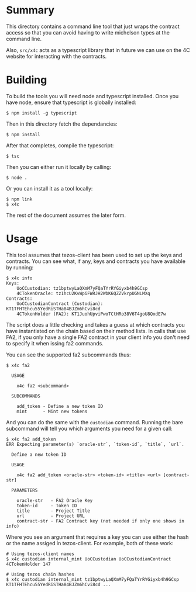 Summary
=======

This directory contains a command line tool that just wraps the contract access so that you can avoid having to write michelson types at the command line.

Also, `src/x4c` acts as a typescript library that in future we can use on the 4C website for interacting with the contracts.


Building
========

To build the tools you will need node and typescript installed. Once you have node, ensure that typescript is globally installed:

``` $ npm install -g typescript ```

Then in this directory fetch the dependancies:

``` $ npm install ```

After that completes, compile the typescript:

``` $ tsc ```

Then you can either run it locally by calling:

``` $ node . ```

Or you can install it as a tool locally:

```
$ npm link
$ x4c
```

The rest of the document assumes the later form.



Usage
=====

This tool assumes that tezos-client has been used to set up the keys and contracts. You can see what, if any, keys and contracts you have available by running:

```
$ x4c info
Keys:
	UoCCustodian: tz1bptwyLaQXmM7yFQaTYrRYGiyxb4h9GCsp
	4CTokenOracle: tz1hcU2KvWpiFWRJH2WbK6QZZVkrpUGNLMXq
Contracts:
	UoCCustodianContract (Custodian): KT1TFHTEhcu55YedRiSTHa84BJZm6hCvi8cd
	4CTokenHolder (FA2): KT1JuohUpviPwoTCtHRo38V6T4goU8QxdE7w
```

The script does a little checking and takes a guess at which contracts you have instantiated on the chain based on their method lists. In calls that use FA2, if you only have a single FA2 contract in your client info you don't need to specify it when issing fa2 commands.

You can see the supported fa2 subcommands thus:

```
$ x4c fa2

  USAGE

    x4c fa2 <subcommand>

  SUBCOMMANDS

    add_token - Define a new token ID
    mint      - Mint new tokens

```

And you can do the same with the `custodian` command. Running the bare subcommand will tell you which arguments you need for a given call:

```
$ x4c fa2 add_token
ERR Expecting parameter(s) `oracle-str`, `token-id`, `title`, `url`.

  Define a new token ID

  USAGE

    x4c fa2 add_token <oracle-str> <token-id> <title> <url> [contract-str]

  PARAMETERS

    oracle-str   - FA2 Oracle Key
    token-id     - Token ID
    title        - Project Title
    url          - Project URL
    contract-str - FA2 Contract key (not needed if only one shows in info)

```

Where you see an argument that requires a key you can use either the hash or the name assiged in tezos-client. For example, both of these work:

```
# Using tezos-client names
$ x4c custodian internal_mint UoCCustodian UoCCustodianContract 4CTokenHolder 147

# Using tezos chain hashes
$ x4c custodian internal_mint tz1bptwyLaQXmM7yFQaTYrRYGiyxb4h9GCsp KT1TFHTEhcu55YedRiSTHa84BJZm6hCvi8cd ...
```




